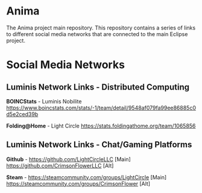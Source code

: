 # Anima
 The Anima project main repository. This repository contains a series of links to different social media networks that
are connected to the main Eclipse project.


# Social Media Networks
## Luminis Network Links - Distributed Computing

**BOINCStats** - Luminis Nobilite https://www.boincstats.com/stats/-1/team/detail/9548af079fa99ee86885c0d5e2ced39b

**Folding@Home** - Light Circle https://stats.foldingathome.org/team/1065856


## Luminis Network Links - Chat/Gaming Platforms

**Github** - https://github.com/LightCircleLLC [Main]
https://github.com/CrimsonFlowerLLC [Alt]

**Steam** - https://steamcommunity.com/groups/LightCircle [Main]
https://steamcommunity.com/groups/CrimsonFlower [Alt]
